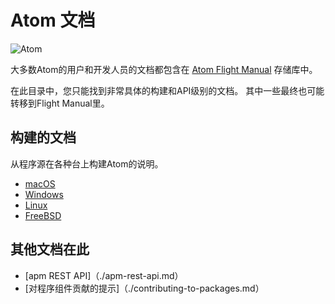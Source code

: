 # Atom 文档

![Atom](https://cloud.githubusercontent.com/assets/72919/2874231/3af1db48-d3dd-11e3-98dc-6066f8bc766f.png)

大多数Atom的用户和开发人员的文档都包含在 [Atom Flight Manual](https://github.com/atom/flight-manual.atom.io) 存储库中。

在此目录中，您只能找到非常具体的构建和API级别的文档。 其中一些最终也可能转移到Flight Manual里。

## 构建的文档

从程序源在各种台上构建Atom的说明。

* [macOS](./build-instructions/macos.md)
* [Windows](./build-instructions/windows.md)
* [Linux](./build-instructions/linux.md)
* [FreeBSD](./build-instructions/freebsd.md)

## 其他文档在此

* [apm REST API]（./apm-rest-api.md）
* [对程序组件贡献的提示]（./contributing-to-packages.md）
